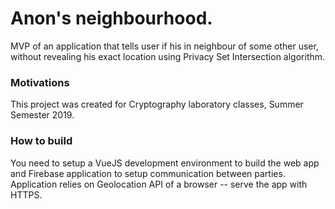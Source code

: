 # Anon's neighbourhood.

MVP of an application that tells user if his in neighbour of some other user, without revealing his exact location using Privacy Set Intersection algorithm.

### Motivations

This project was created for Cryptography laboratory classes, Summer Semester 2019.

### How to build

You need to setup a VueJS development environment to build the web app and Firebase application to setup communication between parties. Application relies on Geolocation API of a browser -- serve the app with HTTPS.